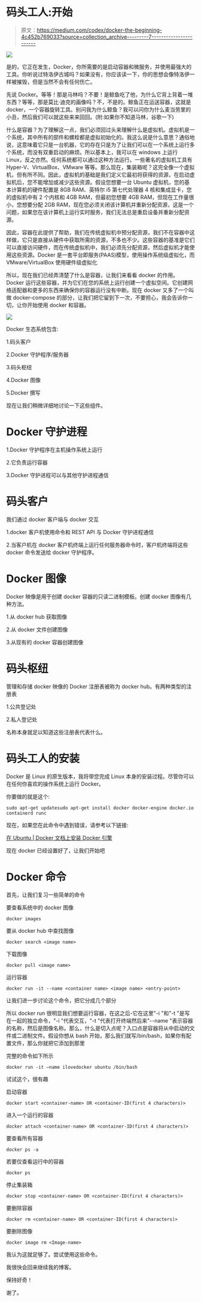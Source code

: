 # 码头工人:开始

> 原文：<https://medium.com/codex/docker-the-beginning-4c452b769033?source=collection_archive---------7----------------------->

![](img/440b6eeaae18f971b65d928383ee038b.png)

是的，它正在发生，Docker，你所需要的是启动容器和微服务，并使用最强大的工具。你听说过特洛伊古城吗？如果没有，你应该读一下，你的思想会像特洛伊一样被摧毁，但是当然不会有任何伤亡。

先说 Docker。等等！那是马林吗？不要！是鲸鱼吃了他，为什么它背上背着一堆东西？等等，那是莫比·迪克的画像吗？不，不是的。鲸鱼正在运送容器，这就是 docker，一个容器旋转工具。别问我为什么鲸鱼？我可以问你为什么麦当劳里的小丑，然后我们可以就这些来来回回。(附:如果你不知道马林，谷歌一下)

什么是容器？为了理解这一点，我们必须回过头来理解什么是虚拟机。虚拟机是一个系统，其中所有的部件和螺栓都是虚拟初始化的。我这么说是什么意思？通俗地说，这意味着它只是一台机器，它的存在只是为了让我们可以在一个系统上运行多个系统，而没有双重启动的麻烦。所以基本上，我可以在 windows 上运行 Linux，反之亦然。任何系统都可以通过这种方法运行。一些著名的虚拟机工具有 Hyper-V、VirtualBox、VMware 等等。那么现在，集装箱呢？这完全像一个虚拟机，但有所不同。因此，虚拟机的基础是我们定义它最初将获得的资源，在启动虚拟机后，您不能增加或减少这些资源。假设您想要一台 Ubuntu 虚拟机，您的基本计算机的硬件配置是 8GB RAM、英特尔 i5 第七代处理器 4 核和集成显卡，您的虚拟机中有 2 个内核和 4GB RAM，但最初您想要 4GB RAM，但现在工作量很小，您想要分配 2GB RAM，现在您必须关闭该计算机并重新分配资源，这是一个问题，如果您在该计算机上运行实时服务，我们无法总是重启设备并重新分配资源。

因此，容器在此提供了帮助，我们在传统虚拟机中预分配资源，我们不在容器中这样做，它只是直接从硬件中获取所需的资源，不多也不少。这些容器的基准是它们可以直接访问硬件，而在传统虚拟机中，我们必须先分配资源，然后虚拟机才能使用这些资源。Docker 是一套平台即服务(PAAS)模型，使用操作系统级虚拟化，而 VMware/VirtualBox 使用硬件级虚拟化

所以，现在我们已经弄清楚了什么是容器，让我们来看看 docker 的作用。Docker 运行这些容器，并为它们在您的系统上运行创建一个虚拟空间。它创建网络适配器和更多的东西来确保你的容器运行没有中断。现在 docker 又多了一个叫做 docker-compose 的部分，让我们把它留到下一次，不要担心，我会告诉你一切，让你开始使用 docker 和容器。

![](img/ad57a21674a3f35a64bc64013a2a33ae.png)

Docker 生态系统包含:

1.码头客户

2.Docker 守护程序/服务器

3.码头枢纽

4.Docker 图像

5.Docker 撰写

现在让我们稍微详细地讨论一下这些组件。

# Docker 守护进程

1.Docker 守护程序在主机操作系统上运行

2.它负责运行容器

3.Docker 守护进程可以与其他守护进程通信

# 码头客户

我们通过 docker 客户端与 docker 交互

1.docker 客户机使用命令和 REST API 与 Docker 守护进程通信

2.当客户机在 docker 客户机终端上运行任何服务器命令时，客户机终端将这些 docker 命令发送给 docker 守护程序。

# Docker 图像

Docker 映像是用于创建 docker 容器的只读二进制模板。创建 docker 图像有几种方法。

1.从 docker hub 获取图像

2.从 docker 文件创建图像

3.从现有的 docker 容器创建图像

# 码头枢纽

管理和存储 docker 映像的 Docker 注册表被称为 docker hub。有两种类型的注册表

1.公共登记处

2.私人登记处

名称本身就足以知道这些注册表代表什么。

# 码头工人的安装

Docker 是 Linux 的原生版本，我将带您完成 Linux 本身的安装过程。尽管你可以在任何你喜欢的操作系统上运行 Docker。

你要做的就是这个:

```
sudo apt-get updatesudo apt-get install docker docker-engine docker.io containerd runc
```

现在，如果您在此命令中遇到错误，请参考以下链接:

[在 Ubuntu | Docker 文档上安装 Docker 引擎](https://docs.docker.com/engine/install/ubuntu/)

现在 docker 已经设置好了，让我们开始吧

# Docker 命令

首先，让我们复习一些简单的命令

要查看系统中的 docker 图像

```
docker images
```

要从 docker hub 中查找图像

```
docker search <image name>
```

下载图像

```
docker pull <image name>
```

运行容器

```
docker run -it --name <container name> <image name> <entry-point>
```

让我们进一步讨论这个命令，把它分成几个部分

所以 docker run 很明显我们想要运行容器，在这之后-它在这里"-i "和"-t "是写在一起的独立命令，"-i "代表交互，"-t "代表打开终端然后来"--name "表示容器的名称，然后是图像名称。那么，什么是切入点呢？入口点是容器将从中启动的文件或二进制文件。假设你想从 bash 开始，那么我们就写/bin/bash，如果你有配置文件，那么你就把它添加到那里

完整的命令如下所示

```
docker run -it –name ilovedocker ubuntu /bin/bash
```

试试这个，很有趣

启动容器

```
docker start <container-name> OR <container-ID(first 4 characters)>
```

进入一个运行的容器

```
docker attach <container-name> OR <container-ID(first 4 characters)>
```

要查看所有容器

```
docker ps -a
```

若要仅查看运行中的容器

```
docker ps
```

停止集装箱

```
docker stop <container-name> OR <container-ID(first 4 characters)>
```

要删除容器

```
docker rm <container-name> OR <container-ID(first 4 characters)>
```

要删除图像

```
docker image rm <Image-name>
```

我认为这就足够了。尝试使用这些命令。

我很快会回来继续我的博客。

保持好奇！

谢了。